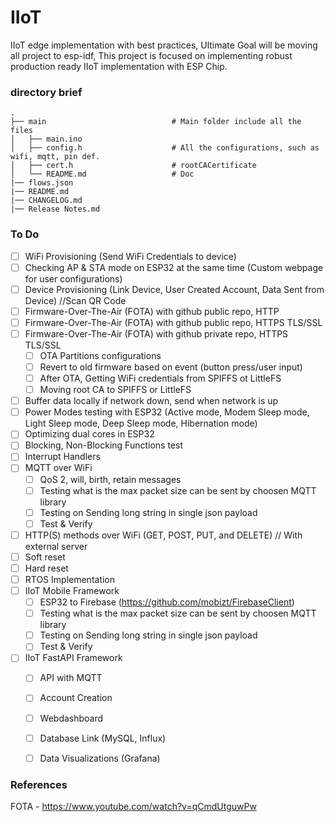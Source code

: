 IIoT
==========
IIoT edge implementation with best practices, Ultimate Goal will be moving all project to esp-idf,
This project is focused on implementing robust production ready IIoT implementation with ESP Chip.

### directory brief

    .               
    ├── main                            # Main folder include all the files
    │   ├── main.ino     
    │   ├── config.h                    # All the configurations, such as wifi, mqtt, pin def.
    │   ├── cert.h                      # rootCACertificate
    │   └── README.md                   # Doc     
    |── flows.json                      
    |── README.md
    |── CHANGELOG.md
    |── Release Notes.md

### To Do
- [ ] WiFi Provisioning (Send WiFi Credentials to device)
- [ ] Checking AP & STA mode on ESP32 at the same time (Custom webpage for user configurations)
- [ ] Device Provisioning (Link Device, User Created Account, Data Sent from Device) //Scan QR Code
- [ ] Firmware-Over-The-Air (FOTA) with github public repo, HTTP
- [ ] Firmware-Over-The-Air (FOTA) with github public repo, HTTPS TLS/SSL
- [ ] Firmware-Over-The-Air (FOTA) with github private repo, HTTPS TLS/SSL
    - [ ] OTA Partitions configurations
    - [ ] Revert to old firmware based on event (button press/user input)
    - [ ] After OTA, Getting WiFi credentials from SPIFFS ot LittleFS
    - [ ] Moving root CA to SPIFFS or LittleFS
- [ ] Buffer data locally if network down, send when network is up
- [ ] Power Modes testing with ESP32 (Active mode, Modem Sleep mode, Light Sleep mode, Deep Sleep mode, Hibernation mode)
- [ ] Optimizing dual cores in ESP32
- [ ] Blocking, Non-Blocking Functions test
- [ ] Interrupt Handlers
- [ ] MQTT over WiFi
    - [ ] QoS 2, will, birth, retain messages
    - [ ] Testing what is the max packet size can be sent by choosen MQTT library
    - [ ] Testing on Sending long string in single json payload
    - [ ] Test & Verify
- [ ] HTTP(S) methods over WiFi (GET, POST, PUT, and DELETE) // With external server
- [ ] Soft reset 
- [ ] Hard reset
- [ ] RTOS Implementation
- [ ] IIoT Mobile Framework
    - [ ] ESP32 to Firebase (https://github.com/mobizt/FirebaseClient)
    - [ ] Testing what is the max packet size can be sent by choosen MQTT library
    - [ ] Testing on Sending long string in single json payload
    - [ ] Test & Verify
- [ ] IIoT FastAPI Framework
    - [ ] API with MQTT
    - [ ] Account Creation
    - [ ] Webdashboard
    - [ ] Database Link (MySQL, Influx)
    - [ ] Data Visualizations (Grafana)


### References
FOTA - https://www.youtube.com/watch?v=qCmdUtguwPw

